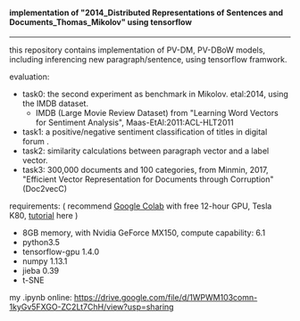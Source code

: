 #### implementation of "2014_Distributed Representations of Sentences and Documents_Thomas_Mikolov" using tensorflow

------

this repository contains implementation of PV-DM, PV-DBoW models, including inferencing new paragraph/sentence, using tensorflow framwork.

evaluation:

- task0: the second experiment as benchmark in Mikolov. etal:2014, using the IMDB dataset.
  - IMDB (Large Movie Review Dataset) from "Learning Word Vectors for Sentiment Analysis", Maas-EtAl:2011:ACL-HLT2011 
- task1: a positive/negative sentiment classification of titles in digital forum .
- task2: similarity calculations between paragraph vector and a label vector.
- task3: 300,000 documents and 100 categories, from Minmin, 2017, "Efficient Vector Representation for Documents through Corruption"(Doc2vecC)

requirements: ( recommend [Google Colab](https://colab.research.google.com) with free 12-hour GPU, Tesla K80, [tutorial](https://medium.com/deep-learning-turkey/google-colab-free-gpu-tutorial-e113627b9f5d) here )

- 8GB memory, with Nvidia GeForce MX150, compute capability: 6.1
- python3.5
- tensorflow-gpu 1.4.0
- numpy 1.13.1
- jieba 0.39
- t-SNE


my .ipynb online: https://drive.google.com/file/d/1WPWM103comn-1kyGv5FXGO-ZC2Lt7ChH/view?usp=sharing